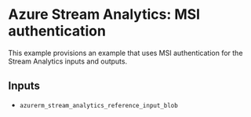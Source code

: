 # Azure Stream Analytics: MSI authentication

This example provisions an example that uses MSI authentication for the Stream Analytics inputs and outputs.

## Inputs

- `azurerm_stream_analytics_reference_input_blob`

